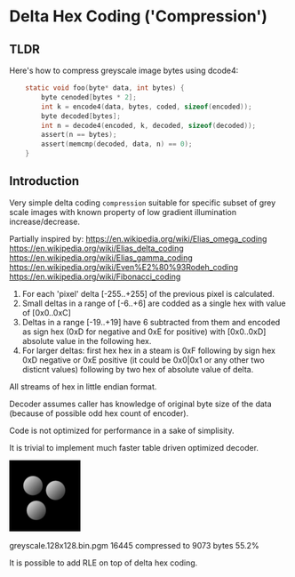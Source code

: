 # Delta Hex Coding ('Compression')

## TLDR
Here's how to compress greyscale image bytes using dcode4:
```C
    static void foo(byte* data, int bytes) {
        byte cenoded[bytes * 2];
        int k = encode4(data, bytes, coded, sizeof(encoded));    
        byte decoded[bytes];
        int n = decode4(encoded, k, decoded, sizeof(decoded));
        assert(n == bytes);
        assert(memcmp(decoded, data, n) == 0);
    }
```

## Introduction

Very simple delta coding `compression` suitable for specific subset of
grey scale images with known property of low gradient illumination increase/decrease.

Partially inspired by: 
     https://en.wikipedia.org/wiki/Elias_omega_coding
     https://en.wikipedia.org/wiki/Elias_delta_coding
     https://en.wikipedia.org/wiki/Elias_gamma_coding
     https://en.wikipedia.org/wiki/Even%E2%80%93Rodeh_coding
     https://en.wikipedia.org/wiki/Fibonacci_coding

1. For each 'pixel' delta [-255..+255] of the previous pixel is calculated. 
2. Small deltas in a range of [-6..+6] are codded as a single hex with 
   value of [0x0..0xC]
3. Deltas in a range [-19..+19] have 6 subtracted from them and encoded as 
   sign hex (0xD for negative and 0xE for positive) with [0x0..0xD] 
   absolute value in the following hex.
4. For larger deltas:
   first hex hex in a steam is 0xF following by sign hex 0xD negative 
   or 0xE positive (it could be 0x0|0x1 or any other two disticnt values)
   following by two hex of absolute value of delta.

All streams of hex in little endian format.

Decoder assumes caller has knowledge of original byte size of the data
(because of possible odd hex count of encoder).

Code is not optimized for performance in a sake of simplisity. 

It is trivial to implement much faster table driven optimized decoder. 


![alt text](https://raw.githubusercontent.com/leok7v/dcode4/master/greyscale.128x128.png "greyscale.128x128.bin.png")

greyscale.128x128.bin.pgm 16445 compressed to 9073 bytes 55.2%

It is possible to add RLE on top of delta hex coding.
